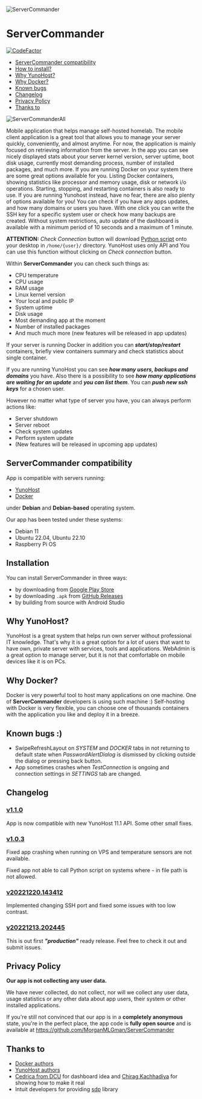 ![ServerCommander](https://user-images.githubusercontent.com/33269270/207451491-55d576e8-ad3e-485e-8fb9-508d8dbb8dbb.png)
# ServerCommander
[![CodeFactor](https://www.codefactor.io/repository/github/morganmlgman/servercommander/badge)](https://www.codefactor.io/repository/github/morganmlgman/servercommander)

- [ServerCommander compatibility](https://github.com/MorganMLGman/ServerCommander#servercommander-compatibility)
- [How to install?](https://github.com/MorganMLGman/ServerCommander#installation)
- [Why YunoHost?](https://github.com/MorganMLGman/ServerCommander#why-yunohost)
- [Why Docker?](https://github.com/MorganMLGman/ServerCommander#why-docker)
- [Known bugs](https://github.com/MorganMLGman/ServerCommander#known-bugs-)
- [Changelog](https://github.com/MorganMLGman/ServerCommander#changelog)
- [Privacy Policy](https://github.com/MorganMLGman/ServerCommander#privacy-policy)
- [Thanks to](https://github.com/MorganMLGman/ServerCommander#thanks-to)


![ServerCommanderAll](https://user-images.githubusercontent.com/33269270/207556035-e45db8a6-45f2-4a95-b8ab-77b6893356d3.png)

Mobile application that helps manage self-hosted homelab. The mobile client application is a great tool that allows you to manage your server quickly, conveniently, and almost anytime. For now, the application is mainly focused on retrieving information from the server. In the app you can see nicely displayed stats about your server kernel version, server uptime, boot disk usage, currently most demanding process, number of installed packages, and much more. If you are running Docker on your system there are some great options available for you. Listing Docker containers, showing statistics like processor and memory usage, disk or network i/o operations. Starting, stopping, and restarting containers is also ready to use. If you are running Yunohost instead, have no fear, there are also plenty of options available for you! You can check if you have any apps updates, and how many domains or users you have. With one click you can write the SSH key for a specific system user or check how many backups are created. Without system restrictions, auto update of the dashboard is available with a minimum period of 10 seconds and a maximum of 1 minute.

**ATTENTION:** *Check Connection* button will download [Python script](https://github.com/MorganMLGman/copilot) onto your desktop in `/home/{user}/` directory. YunoHost uses only API and You can use this function without clicking on *Check connection* button.

Within **ServerCommander** you can check such things as:
- CPU temperature
- CPU usage
- RAM usage
- Linux kernel version
- Your local and public IP
- System uptime
- Disk usage
- Most demanding app at the moment
- Number of installed packages
- And much much more (new features will be released in app updates)

If your server is running Docker in addition you can _**start/stop/restart**_ containers, briefly view containers summary and check statistics about single container.

If you are running YunoHost you can see ***how many users, backups and domains*** you have. Also there is a possibility to see ***how many applications are waiting for an update*** and ***you can list them***. You can ***push new ssh keys*** for a chosen user.

However no matter what type of server you have, you can always perform actions like:
- Server shutdown
- Server reboot
- Check system updates
- Perform system update
- (New features will be released in upcoming app updates)

## ServerCommander compatibility

App is compatible with servers running:
- [YunoHost](https://github.com/YunoHost)
- [Docker](https://github.com/docker)

under **Debian** and **Debian-based** operating system. 

Our app has been tested under these systems:
- Debian 11
- Ubuntu 22.04, Ubuntu 22.10
- Raspberry Pi OS

## Installation

You can install ServerCommander in three ways:
- by downloading from [Google Play Store](https://play.google.com/store/apps/details?id=com.doyouhost.servercommander)
- by downloading `.apk` from [GitHub Releases](https://github.com/MorganMLGman/ServerCommander/releases)
- by building from source with Android Studio

## Why YunoHost?

YunoHost is a great system that helps run own server without professional IT knowledge. That's why it is a great option for a lot of users that want to have own, private server with services, tools and applications. WebAdmin is a great option to manage server, but it is not that comfortable on mobile devices like it is on PCs. 

## Why Docker?

Docker is very powerful tool to host many applications on one machine. One of **ServerCommander** developers is using such machine :) Self-hosting with Docker is very flexible, you can choose one of thousands containers with the application you like and deploy it in a breeze.

## Known bugs :)
- SwipeRefreshLayout on _SYSTEM_ and _DOCKER_ tabs in not returning to default state when _PasswordAlertDialog_ is dismissed by clicking outside the dialog or pressing back button.
- App sometimes crashes when _TestConnection_ is ongoing and connection settings in _SETTINGS_ tab are changed.

## Changelog
### [v1.1.0](https://github.com/MorganMLGman/ServerCommander/releases/tag/v1.1.0)
App is now compatible with new YunoHost 11.1 API. Some other small fixes.

### [v1.0.3](https://github.com/MorganMLGman/ServerCommander/releases/tag/v1.0.3)
Fixed app crashing when running on VPS and temperature sensors are not available.

Fixed app not able to call Python script on systems where `~` in file path is not allowed.

### [v20221220.143412](https://github.com/MorganMLGman/ServerCommander/releases/tag/v20221220.143412)
Implemented changing SSH port and fixed some issues with too low contrast.

### [v20221213.202445](https://github.com/MorganMLGman/ServerCommander/releases/tag/v20221213.202445)
This is out first _**"production"**_ ready release. Feel free to check it out and submit issues. 

## Privacy Policy

**Our app is not collecting any user data.**

We have never collected, do not collect, nor will we collect any user data, usage statistics or any other data about app users, their system or other installed applications.

If you're still not convinced that our app is in a **completely anonymous** state, you're in the perfect place, the app code is **fully open source** and is available at https://github.com/MorganMLGman/ServerCommander

## Thanks to

- [Docker authors](https://github.com/docker)
- [YunoHost authors](https://github.com/YunoHost)
- [Cedrica from DCU](https://dribbble.com/shots/3896634-Profile-Screens) for dashboard idea and [Chirag Kachhadiya](https://www.youtube.com/watch?v=ZjAxAw0kmrY) for showing how to make it real
- Intuit developers for providing [sdp](https://github.com/intuit/sdp) library
